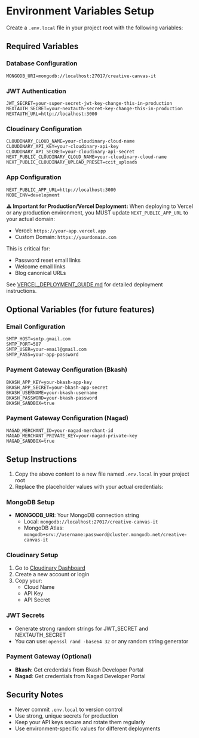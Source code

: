 # Environment Variables Setup

Create a `.env.local` file in your project root with the following variables:

## Required Variables

### Database Configuration
```
MONGODB_URI=mongodb://localhost:27017/creative-canvas-it
```

### JWT Authentication
```
JWT_SECRET=your-super-secret-jwt-key-change-this-in-production
NEXTAUTH_SECRET=your-nextauth-secret-key-change-this-in-production
NEXTAUTH_URL=http://localhost:3000
```

### Cloudinary Configuration
```
CLOUDINARY_CLOUD_NAME=your-cloudinary-cloud-name
CLOUDINARY_API_KEY=your-cloudinary-api-key
CLOUDINARY_API_SECRET=your-cloudinary-api-secret
NEXT_PUBLIC_CLOUDINARY_CLOUD_NAME=your-cloudinary-cloud-name
NEXT_PUBLIC_CLOUDINARY_UPLOAD_PRESET=ccit_uploads
```

### App Configuration
```
NEXT_PUBLIC_APP_URL=http://localhost:3000
NODE_ENV=development
```

**⚠️ Important for Production/Vercel Deployment:**
When deploying to Vercel or any production environment, you MUST update `NEXT_PUBLIC_APP_URL` to your actual domain:
- Vercel: `https://your-app.vercel.app`
- Custom Domain: `https://yourdomain.com`

This is critical for:
- Password reset email links
- Welcome email links
- Blog canonical URLs

See [VERCEL_DEPLOYMENT_GUIDE.md](./VERCEL_DEPLOYMENT_GUIDE.md) for detailed deployment instructions.

## Optional Variables (for future features)

### Email Configuration
```
SMTP_HOST=smtp.gmail.com
SMTP_PORT=587
SMTP_USER=your-email@gmail.com
SMTP_PASS=your-app-password
```

### Payment Gateway Configuration (Bkash)
```
BKASH_APP_KEY=your-bkash-app-key
BKASH_APP_SECRET=your-bkash-app-secret
BKASH_USERNAME=your-bkash-username
BKASH_PASSWORD=your-bkash-password
BKASH_SANDBOX=true
```

### Payment Gateway Configuration (Nagad)
```
NAGAD_MERCHANT_ID=your-nagad-merchant-id
NAGAD_MERCHANT_PRIVATE_KEY=your-nagad-private-key
NAGAD_SANDBOX=true
```

## Setup Instructions

1. Copy the above content to a new file named `.env.local` in your project root
2. Replace the placeholder values with your actual credentials:

### MongoDB Setup
- **MONGODB_URI**: Your MongoDB connection string
  - Local: `mongodb://localhost:27017/creative-canvas-it`
  - MongoDB Atlas: `mongodb+srv://username:password@cluster.mongodb.net/creative-canvas-it`

### Cloudinary Setup
1. Go to [Cloudinary Dashboard](https://cloudinary.com/console)
2. Create a new account or login
3. Copy your:
   - Cloud Name
   - API Key
   - API Secret

### JWT Secrets
- Generate strong random strings for JWT_SECRET and NEXTAUTH_SECRET
- You can use: `openssl rand -base64 32` or any random string generator

### Payment Gateway (Optional)
- **Bkash**: Get credentials from Bkash Developer Portal
- **Nagad**: Get credentials from Nagad Developer Portal

## Security Notes

- Never commit `.env.local` to version control
- Use strong, unique secrets for production
- Keep your API keys secure and rotate them regularly
- Use environment-specific values for different deployments
